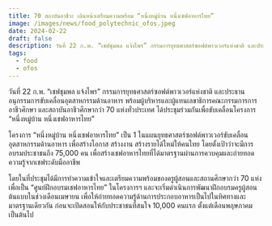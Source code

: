 ```yaml
---
title: 70 สถาบันอาชีวะ เดินหน้าเตรียมความพร้อม “หนึ่งหมู่บ้าน หนึ่งเชฟอาหารไทย”
image: /images/news/food_polytechnic_ofos.jpeg
date: 2024-02-22
draft: false
description: วันที่ 22 ก.พ. “เชฟชุมพล แจ้งไพร” กรรมการยุทธศาสตร์ซอฟต์พาวเวอร์แห่งชาติ และประธานอนุกรรมการขับเคลื่อนอุตสาหกรรมด้านอาหาร พร้อมผู้บริหารและผู้แทนเลขาธิการคณะกรรมการการอาชีวศึกษา และสถาบันอาชีวศึกษากว่า 70 แห่งทั่วประเทศ ได้ประชุมร่วมกันเพื่อขับเคลื่อนโครงการ “หนึ่งหมู่บ้าน หนึ่งเชฟอาหารไทย”
tags:
  - food
  - ofos
---
```


วันที่ 22 ก.พ. “เชฟชุมพล แจ้งไพร” กรรมการยุทธศาสตร์ซอฟต์พาวเวอร์แห่งชาติ และประธานอนุกรรมการขับเคลื่อนอุตสาหกรรมด้านอาหาร พร้อมผู้บริหารและผู้แทนเลขาธิการคณะกรรมการการอาชีวศึกษา และสถาบันอาชีวศึกษากว่า 70 แห่งทั่วประเทศ ได้ประชุมร่วมกันเพื่อขับเคลื่อนโครงการ “หนึ่งหมู่บ้าน หนึ่งเชฟอาหารไทย”

โครงการ “หนึ่งหมู่บ้าน หนึ่งเชฟอาหารไทย” เป็น 1 ในแผนยุทธศาสตร์ซอฟต์พาวเวอร์ขับเคลื่อนอุตสาหกรรมด้านอาหาร เพื่อสร้างโอกาส สร้างงาน สร้างรายได้ใหม่ให้คนไทย โดยตั้งเป้าว่าจะมีการอบรมประชาชนถึง 75,000 คน เพื่อสร้างเชฟอาหารไทยที่ได้มาตรฐานผ่านการควบคุมและถ่ายทอดความรู้จากเชฟระดับมืออาชีพ 

โดยในที่ประชุมได้มีการทำความเข้าใจและเตรียมความพร้อมของครูผู้สอนและสถานศึกษากว่า 70 แห่ง เพื่อเป็น “ศูนย์ฝึกอบรมเชฟอาหารไทย” ในโครงการฯ และจะเริ่มดำเนินการพัฒนาฝึกอบรมครูผู้สอนต้นแบบในช่วงเดือนเมษายน เพื่อให้ถ่ายทอดความรู้ด้านการประกอบอาหารเป็นไปในทิศทางและมาตรฐานเดียวกัน ก่อนจะเปิดสอนให้กับประชาชนที่สนใจ 10,000 คนแรก ตั้งแต่เดือนพฤษภาคมเป็นต้นไป 